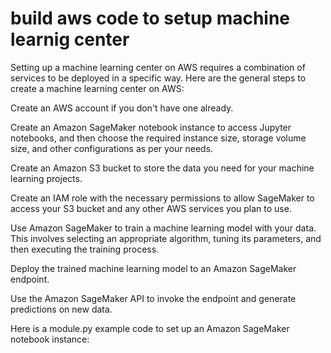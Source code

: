 # build aws code to setup machine learnig center

Setting up a machine learning center on AWS requires a combination of services to be deployed in a specific way. Here are the general steps to create a machine learning center on AWS:

Create an AWS account if you don't have one already.

Create an Amazon SageMaker notebook instance to access Jupyter notebooks, and then choose the required instance size, storage volume size, and other configurations as per your needs.

Create an Amazon S3 bucket to store the data you need for your machine learning projects.

Create an IAM role with the necessary permissions to allow SageMaker to access your S3 bucket and any other AWS services you plan to use.

Use Amazon SageMaker to train a machine learning model with your data. This involves selecting an appropriate algorithm, tuning its parameters, and then executing the training process.

Deploy the trained machine learning model to an Amazon SageMaker endpoint.

Use the Amazon SageMaker API to invoke the endpoint and generate predictions on new data.

Here is a module.py example code to set up an Amazon SageMaker notebook instance:
